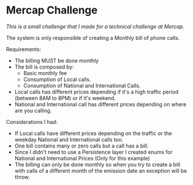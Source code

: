 # Mercap Challenge

*This is a small challenge that I made for a technical challenge at Mercap.*

The system is only responsible of creating a Monthly bill of phone calls.

Requirements:
- The billing MUST be done monthly
- The bill is composed by:
  - Basic monthly fee
  - Consumption of Local calls.
  - Consumption of National and International Calls.
- Local calls has different prices depending if it's a high traffic period (between 8AM to 8PM) or if it's weekend.
- National and International call has different prices depending on where are you calling.

Considerations I had:
- If Local calls have different prices depending on the traffic or the weekday National and International calls too.
- One bill contains many or zero calls but a call has a bill.
- Since I didn't need to use a Persistence layer I created enums for National and International Prices (Only for this example)
- The billing can only be done monthly so when you try to create a bill with calls of a different month of the emission date an exception will be throw.
